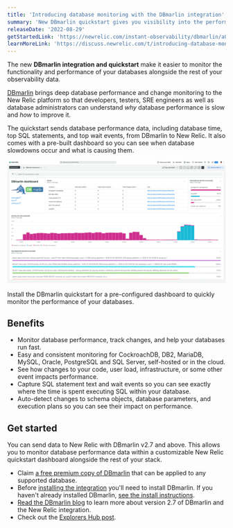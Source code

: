 ```yaml
---
title: 'Introducing database monitoring with the DBmarlin integration'
summary: 'New DBmarlin quickstart gives you visibility into the performance of your databases such as Oracle, MySQL, Postgres, SQL Server, Db2 and CockroachDB and more.'
releaseDate: '2022-08-29'
getStartedLink: 'https://newrelic.com/instant-observability/dbmarlin/a0daa1f8-99de-41ba-b7cb-7dd87c1bf7f2'
learnMoreLink: 'https://discuss.newrelic.com/t/introducing-database-monitoring-with-the-dbmarlin-integration/189202'
---
```


The new **DBmarlin integration and quickstart** make it easier to monitor the functionality and performance of your databases alongside the rest of your observability data. 

[DBmarlin](https://www.dbmarlin.com/) brings deep database performance and change monitoring to the New Relic platform so that developers, testers, SRE engineers as well as database administrators can understand *why* database performance is slow and *how* to improve it.

The quickstart sends database performance data, including database time, top SQL statements, and top wait events, from DBmarlin to New Relic. It also comes with a pre-built dashboard so you can see when database slowdowns occur and what is causing them.

![DBmarlin quickstart dashboard](./images/dbmarlin_dashboard.png "A screenshot that shows the DBmarlin quickstart dashboard in New Relic.")

<figcaption>Install the DBmarlin quickstart for a pre-configured dashboard to quickly monitor the performance of your databases.</figcaption>

## Benefits

* Monitor database performance, track changes, and help your databases run fast.
* Easy and consistent monitoring for CockroachDB, DB2, MariaDB, MySQL, Oracle, PostgreSQL and SQL Server, self-hosted or in the cloud. 
* See how changes to your code, user load, infrastructure, or some other event impacts performance.
* Capture SQL statement text and wait events so you can see exactly where the time is spent executing SQL within your database. 
* Auto-detect changes to schema objects, database parameters, and execution plans so you can see their impact on performance.

## Get started

You can send data to New Relic with DBmarlin v2.7 and above. This allows you to monitor database performance data within a customizable New Relic quickstart dashboard alongside the rest of your stack.

* Claim [a free premium copy of DBmarlin](https://www.dbmarlin.com/new-relic-offer) that can be applied to any supported database.
* Before [installing the integration](https://docs.dbmarlin.com/docs/integrations/newrelic/) you'll need to install DBmarlin. If you haven't already installed DBmarlin, [see the install instructions](https://docs.dbmarlin.com/docs/Getting-Started/hardware-requirements).
* [Read the DBmarlin blog](https://www.dbmarlin.com/blog/2022-07-29-dbmarlin-v2-7-0-released) to learn more about version 2.7 of DBmarlin and the New Relic integration.
* Check out the [Explorers Hub post](https://discuss.newrelic.com/t/introducing-database-monitoring-with-the-dbmarlin-integration/189202).

